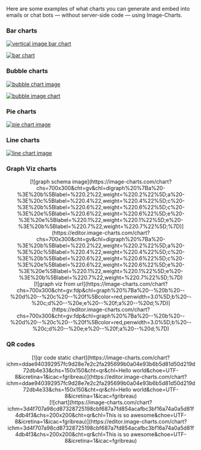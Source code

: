 Here are some examples of what charts you can generate and embed into emails or chat bots — without server-side code — using Image-Charts.

### Bar charts

[![vertical image bar chart](https://image-charts.com/chart?ichm=0b71cdaf8fc6c3114bf782c62d567cf4d88d6c48c78c65ff72789a226119234a&cht=bvg&chd=t:10,15,25,30,40,80&chs=700x300&chxt=x,y&chxl=0:%7CMarch%20'18%7CApril%20'18%7CMay%20'18%7CJune%20'18%7CJuly%20'18%7CAugust%20'18%7C&chdl=Visitors%20%28in%20thousands%29&chf=b0,lg,90,05B142,1,0CE858,0.2&chxs=1N**K&chtt=Visitors%20report&chma=0,0,10,10&chl=%7C%7C%7C%7C%2033%25%20!%7Cx2%20&icretina=1&icac=fgribreau)](https://editor.image-charts.com/chart?ichm=0b71cdaf8fc6c3114bf782c62d567cf4d88d6c48c78c65ff72789a226119234a&cht=bvg&chd=t:10,15,25,30,40,80&chs=700x300&chxt=x,y&chxl=0:%7CMarch%20'18%7CApril%20'18%7CMay%20'18%7CJune%20'18%7CJuly%20'18%7CAugust%20'18%7C&chdl=Visitors%20%28in%20thousands%29&chf=b0,lg,90,05B142,1,0CE858,0.2&chxs=1N**K&chtt=Visitors%20report&chma=0,0,10,10&chl=%7C%7C%7C%7C%2033%25%20!%7Cx2%20&icretina=1&icac=fgribreau)

[![bar chart](https://image-charts.com/chart?ichm=5605b1b1e95892f119b4aff3340c796c87821a5a165c31d99da0c12dbd41d4ea&chs=700x300&cht=bvs&chxt=y&chf=b0,lg,90,EA469EFF,1,03A9F47C,0.4&chl=2014|2015|2016|2017|2018&chd=a:30010,-30000,50000,80000,20000&chof=1535403433426&chxs=0N*cEURs*&chdl=Income&icretina=1&icac=fgribreau)](https://editor.image-charts.com/chart?ichm=5605b1b1e95892f119b4aff3340c796c87821a5a165c31d99da0c12dbd41d4ea&chs=700x300&cht=bvs&chxt=y&chf=b0,lg,90,EA469EFF,1,03A9F47C,0.4&chl=2014|2015|2016|2017|2018&chd=a:30010,-30000,50000,80000,20000&chof=1535403433426&chxs=0N*cEURs*&chdl=Income&icretina=1&icac=fgribreau)

### Bubble charts

[![bubble chart image](https://image-charts.com/chart?ichm=b9cc80b2c782cc161b8a5a619162468d0825a3e8e7c387564720e68316b413b2&cht=bb&chs=700x300&chd=t:40,60,10,_,47,40,12,_,10,10,20,_,20,40,40%7C50,30,5,_,20,20,6,_,5,5,10,_,15,20,20&chxt=x,y&chma=0,0,20&chl=%7C%7Chum%7CWoW!%7C&chf=b0,lg,45,ffeb3b,0.2,f443367C,1%7Cb1,lg,90,03a9f4,0,3f51b5,1&icretina=1&icac=fgribreau)](https://editor.image-charts.com/chart?ichm=b9cc80b2c782cc161b8a5a619162468d0825a3e8e7c387564720e68316b413b2&cht=bb&chs=700x300&chd=t:40,60,10,_,47,40,12,_,10,10,20,_,20,40,40%7C50,30,5,_,20,20,6,_,5,5,10,_,15,20,20&chxt=x,y&chma=0,0,20&chl=%7C%7Chum%7CWoW!%7C&chf=b0,lg,45,ffeb3b,0.2,f443367C,1%7Cb1,lg,90,03a9f4,0,3f51b5,1&icretina=1&icac=fgribreau)

[![bubble image chart](https://image-charts.com/chart?chd=t:22.5,0.5,2.5,_,21.5,0.5,1.6666666666667,_,20.5,0.5,2.5,_,19.5,0.5,2.5,_,18.5,0.5,5.8333333333333,_,17.5,0.5,6.6666666666667,_,16.5,0.5,5.8333333333333,_,15.5,0.5,7.5,_,14.5,0.5,7.5,_,13.5,0.5,5.8333333333333,_,12.5,0.5,10,_,11.5,0.5,7.5,_,10.5,0.5,7.5,_,9.5,0.5,3.3333333333333,_,8.5,0.5,4.1666666666667,_,7.5,0.5,4.1666666666667,_,0.5,0.5,0.83333333333333&chs=999x53&cht=bb&chxr=1,0,0.8&chxs=0N*F0z*:00|1,000000,0&chxt=x,y&icac=fgribreau&icretina=1&ichm=7dc38334e0b415474737d527e09f4883c4ccfe35b47e651d8f3e7dcef14c679a)](https://editor.image-charts.com/chart?chd=t:22.5,0.5,2.5,_,21.5,0.5,1.6666666666667,_,20.5,0.5,2.5,_,19.5,0.5,2.5,_,18.5,0.5,5.8333333333333,_,17.5,0.5,6.6666666666667,_,16.5,0.5,5.8333333333333,_,15.5,0.5,7.5,_,14.5,0.5,7.5,_,13.5,0.5,5.8333333333333,_,12.5,0.5,10,_,11.5,0.5,7.5,_,10.5,0.5,7.5,_,9.5,0.5,3.3333333333333,_,8.5,0.5,4.1666666666667,_,7.5,0.5,4.1666666666667,_,0.5,0.5,0.83333333333333&chs=999x53&cht=bb&chxr=1,0,0.8&chxs=0N*F0z*:00|1,000000,0&chxt=x,y&icac=fgribreau&icretina=1&ichm=7dc38334e0b415474737d527e09f4883c4ccfe35b47e651d8f3e7dcef14c679a)

### Pie charts

[![pie chart image](https://image-charts.com/chart?ichm=244d9fd08daa4085036a982b5b60247649d043c15faf6667cd05169a8ed0ce39&chs=700x300&chxt=x,y&chl=2018%7C2017%7C2015&chd=t:60,40,20&cht=pa&chdl=Image%7CCharts%7CRocks&chf=ps0-0,lg,45,ffeb3b,0.2,f443367C,1%7Cps0-1,lg,45,8bc34a,0.2,0096887C,1%7Cps0-2,lg,45,EA469E,0.2,03A9F47C,1&icretina=1&icac=fgribreau)](https://editor.image-charts.com/chart?ichm=244d9fd08daa4085036a982b5b60247649d043c15faf6667cd05169a8ed0ce39&chs=700x300&chxt=x,y&chl=2018%7C2017%7C2015&chd=t:60,40,20&cht=pa&chdl=Image%7CCharts%7CRocks&chf=ps0-0,lg,45,ffeb3b,0.2,f443367C,1%7Cps0-1,lg,45,8bc34a,0.2,0096887C,1%7Cps0-2,lg,45,EA469E,0.2,03A9F47C,1&icretina=1&icac=fgribreau)

### Line charts

[![line chart image](https://image-charts.com/chart?ichm=54e1eaf12f3437bbaf079dea49602dc4e600080d5b8b0efae8ae1180f6946384&cht=lc&chs=700x300&chd=t:10,25,30,40,12,48,100,20,47,29,84,30,27,50,70&chxt=x,y&chxl=0:%7CJun%7CJul%7CAug%7CSep%7COct%7CNov%7CDec%7CJan%7C1:%7C%7C50%7C100&chm=B,FCECF4,0,0,0&chco=E4061C&chdl=Coffee%20consumed&chma=0,0,20,10&chl=%7C%7C%7C%7C%7C%7Csuch%20a%20very%20%20%20big%20project!&icretina=1&icac=fgribreau)](https://editor.image-charts.com/chart?ichm=54e1eaf12f3437bbaf079dea49602dc4e600080d5b8b0efae8ae1180f6946384&cht=lc&chs=700x300&chd=t:10,25,30,40,12,48,100,20,47,29,84,30,27,50,70&chxt=x,y&chxl=0:%7CJun%7CJul%7CAug%7CSep%7COct%7CNov%7CDec%7CJan%7C1:%7C%7C50%7C100&chm=B,FCECF4,0,0,0&chco=E4061C&chdl=Coffee%20consumed&chma=0,0,20,10&chl=%7C%7C%7C%7C%7C%7Csuch%20a%20very%20%20%20big%20project!&icretina=1&icac=fgribreau)

### Graph Viz charts

<center>
[![graph schema image](https://image-charts.com/chart?chs=700x300&cht=gv&chl=digraph%20%7Ba%20-%3E%20b%5Blabel=%220.2%22,weight=%220.2%22%5D;a%20-%3E%20c%5Blabel=%220.4%22,weight=%220.4%22%5D;c%20-%3E%20b%5Blabel=%220.6%22,weight=%220.6%22%5D;c%20-%3E%20e%5Blabel=%220.6%22,weight=%220.6%22%5D;e%20-%3E%20e%5Blabel=%220.1%22,weight=%220.1%22%5D;e%20-%3E%20b%5Blabel=%220.7%22,weight=%220.7%22%5D;%7D)](https://editor.image-charts.com/chart?chs=700x300&cht=gv&chl=digraph%20%7Ba%20-%3E%20b%5Blabel=%220.2%22,weight=%220.2%22%5D;a%20-%3E%20c%5Blabel=%220.4%22,weight=%220.4%22%5D;c%20-%3E%20b%5Blabel=%220.6%22,weight=%220.6%22%5D;c%20-%3E%20e%5Blabel=%220.6%22,weight=%220.6%22%5D;e%20-%3E%20e%5Blabel=%220.1%22,weight=%220.1%22%5D;e%20-%3E%20b%5Blabel=%220.7%22,weight=%220.7%22%5D;%7D)
</center>

<center>
[![graph viz from url](https://image-charts.com/chart?chs=700x300&cht=gv:fdp&chl=graph%20%7Ba%20--%20b%20--%20d%20--%20c%20--%20f%5Bcolor=red,penwidth=3.0%5D;b%20--%20c;d%20--%20e;e%20--%20f;a%20--%20d;%7D)](https://editor.image-charts.com/chart?chs=700x300&cht=gv:fdp&chl=graph%20%7Ba%20--%20b%20--%20d%20--%20c%20--%20f%5Bcolor=red,penwidth=3.0%5D;b%20--%20c;d%20--%20e;e%20--%20f;a%20--%20d;%7D)
</center>

### QR codes

<center>
[![qr code static chart](https://image-charts.com/chart?ichm=ddae940392957fc9d28e7e2c2fa295699b0a04e93b6b5d81d50d219d72db4e33&chs=150x150&cht=qr&chl=Hello world&choe=UTF-8&icretina=1&icac=fgribreau)](https://editor.image-charts.com/chart?ichm=ddae940392957fc9d28e7e2c2fa295699b0a04e93b6b5d81d50d219d72db4e33&chs=150x150&cht=qr&chl=Hello world&choe=UTF-8&icretina=1&icac=fgribreau)
</center>

<center>
[![chart](https://image-charts.com/chart?ichm=3d4f707a98cd87328725198cbf687a7fd854acafbc3bf16a74a0a5d81f4db4f3&chs=200x200&cht=qr&chl=This is so awesome&choe=UTF-8&icretina=1&icac=fgribreau)](https://editor.image-charts.com/chart?ichm=3d4f707a98cd87328725198cbf687a7fd854acafbc3bf16a74a0a5d81f4db4f3&chs=200x200&cht=qr&chl=This is so awesome&choe=UTF-8&icretina=1&icac=fgribreau)
</center>
